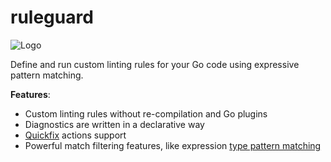 # ruleguard

![Logo](https://raw.githubusercontent.com/quasilyte/go-ruleguard/master/docs/logo2.png)

Define and run custom linting rules for your Go code using expressive pattern matching.

**Features**:

* Custom linting rules without re-compilation and Go plugins
* Diagnostics are written in a declarative way
* [Quickfix](https://github.com/quasilyte/go-ruleguard/blob/master/docs/gorules.md#suggestions-quickfix-support) actions support
* Powerful match filtering features, like expression [type pattern matching](https://github.com/quasilyte/go-ruleguard/blob/master/docs/gorules.md#type-pattern-matching)
